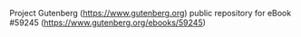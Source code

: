 Project Gutenberg (https://www.gutenberg.org) public repository for
eBook #59245 (https://www.gutenberg.org/ebooks/59245)
